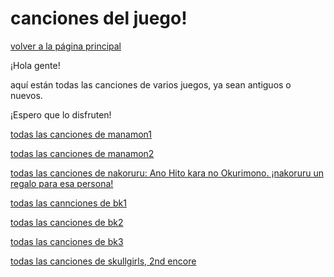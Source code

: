 ﻿# canciones del juego!

[volver a la página principal](index-es)

¡Hola gente!

aquí están todas las canciones de varios juegos, ya sean antiguos o nuevos.


¡Espero que lo disfruten!


[todas las canciones de manamon1](https://www.dropbox.com/s/gxe9bj2himlbhzi/Manamon%20music.zip?dl=1)


[todas las canciones de manamon2](https://drive.google.com/file/d/1BFnYgyaDbezWJ3BHIyyPiBRKy_60G3kN/view?usp=sharing)


[todas las canciones de nakoruru: Ano Hito kara no Okurimono. ¡nakoruru un regalo para esa persona!](https://drive.google.com/file/d/1T5GrW3gozuTwHyZumvJOo9WAYnk3mr10/view?usp=sharing)


[todas las cannciones de bk1](https://drive.google.com/file/d/1GCl2CX_X8_ITULpDpCL-HdWhYtz9sGZQ/view?usp=sharing)


[todas las canciones de bk2](https://www.dropbox.com/s/f0v1vp8ttwb4s3h/bk2%20music.rar?dl=1)


[todas las canciones de bk3](https://www.dropbox.com/s/nl69az0gyva6rfc/bk3%20music.rar?dl=1)


[todas las canciones de skullgirls, 2nd encore](https://drive.google.com/file/d/1a_fVhcjAQzH0J_UsvalBlntywk3p4_Rp/view?usp=sharing)